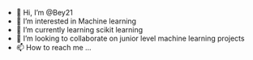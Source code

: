 - 👋 Hi, I’m @Bey21
- 👀 I’m interested in Machine learning 
- 🌱 I’m currently learning scikit learning 
- 💞️ I’m looking to collaborate on junior level machine learning projects 
- 📫 How to reach me ...

<!---
Bey21/Bey21 is a ✨ special ✨ repository because its `README.md` (this file) appears on your GitHub profile.
You can click the Preview link to take a look at your changes.
--->
